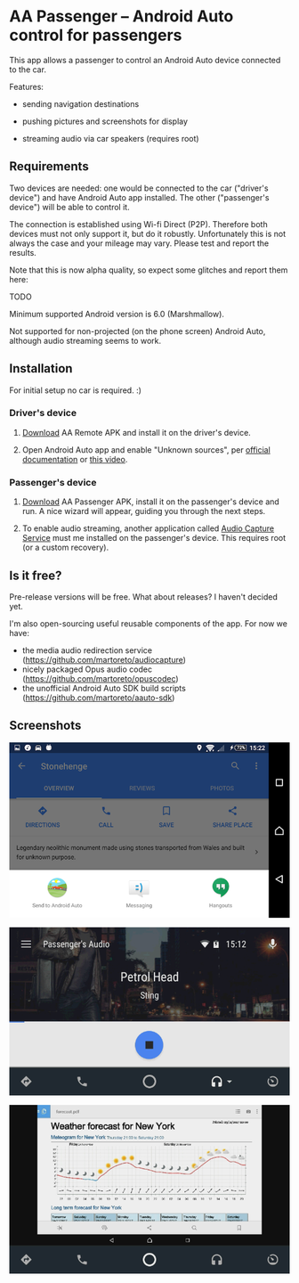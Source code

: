 # AA Passenger – Android Auto control for passengers

This app allows a passenger to control an Android Auto device connected to the car.

Features:
 - sending navigation destinations
 
 - pushing pictures and screenshots for display
 
 - streaming audio via car speakers (requires root)
 
## Requirements
 
Two devices are needed: one would be connected to the car ("driver's device") and have Android Auto app installed.
The other ("passenger's device") will be able to control it.

The connection is established using Wi-fi Direct (P2P).
Therefore both devices must not only support it, but do it robustly.
Unfortunately this is not always the case and your mileage may vary.
Please test and report the results.

Note that this is now alpha quality, so expect some glitches and report them here:

TODO

Minimum supported Android version is 6.0 (Marshmallow).

Not supported for non-projected (on the phone screen) Android Auto, although audio streaming seems to work.

## Installation

For initial setup no car is required. :)

### Driver's device
 
1. [Download](https://github.com/martoreto/aapassenger/releases) AA Remote APK and install it on the driver's device.
 
1. Open Android Auto app and enable "Unknown sources", per
[official documentation](https://developer.android.com/training/auto/testing/index.html#phone)
or [this video](https://youtu.be/MjHpOaeOmOo).
 
### Passenger's device
 
1. [Download](https://github.com/martoreto/aapassenger/releases) AA Passenger APK, install it on the passenger's device and run.
A nice wizard will appear, guiding you through the next steps.
 
1. To enable audio streaming, another application called [Audio Capture Service](https://github.com/martoreto/audiocapture)
must me installed on the passenger's device. This requires root (or a custom recovery).
 
## Is it free?

Pre-release versions will be free. What about releases? I haven't decided yet.

I'm also open-sourcing useful reusable components of the app. For now we have:
 - the media audio redirection service (https://github.com/martoreto/audiocapture)
 - nicely packaged Opus audio codec (https://github.com/martoreto/opuscodec)
 - the unofficial Android Auto SDK build scripts (https://github.com/martoreto/aauto-sdk)

## Screenshots

![Screenshot 1](media/nav1.png)

![Screenshot 2](media/audio2.png)

![Screenshot 3](media/sshot3.png)
